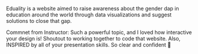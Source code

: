 Eduality is a website aimed to raise awareness about the gender dap in education around the world through data visualizations and suggest solutions to close that gap.

Commnet from Instructor:
Such a powerful topic, and I loved how interactive your design is! Shoutout to working together to code that website. Also, INSPIRED by all of your presentation skills. So clear and confident 🤩

